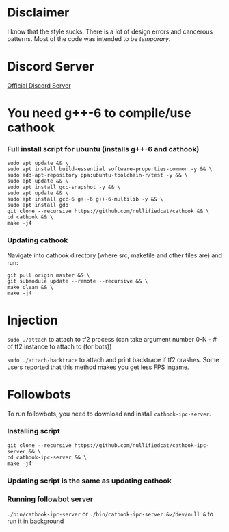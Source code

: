 # Disclaimer
I know that the style sucks. There is a lot of design errors and cancerous patterns. Most of the code was intended to be *temporary*.

# Discord Server
[Official Discord Server](https://discord.gg/7bu3AFw)

# You need g++\-6 to compile/use cathook

### Full install script for ubuntu (installs g++\-6 and cathook)
```
sudo apt update && \
sudo apt install build-essential software-properties-common -y && \
sudo add-apt-repository ppa:ubuntu-toolchain-r/test -y && \
sudo apt update && \
sudo apt install gcc-snapshot -y && \
sudo apt update && \
sudo apt install gcc-6 g++-6 g++-6-multilib -y && \
sudo apt install gdb
git clone --recursive https://github.com/nullifiedcat/cathook && \
cd cathook && \
make -j4
```

### Updating cathook
Navigate into cathook directory (where src, makefile and other files are) and run:
```
git pull origin master && \
git submodule update --remote --recursive && \
make clean && \
make -j4
```

# Injection
`sudo ./attach` to attach to tf2 process (can take argument number 0-N - # of tf2 instance to attach to (for bots))

`sudo ./attach-backtrace` to attach and print backtrace if tf2 crashes. Some users reported that this method makes you get less FPS ingame.

# Followbots

To run followbots, you need to download and install `cathook-ipc-server`.

### Installing script
```
git clone --recursive https://github.com/nullifiedcat/cathook-ipc-server && \
cd cathook-ipc-server && \
make -j4
```
### Updating script is the same as updating cathook

### Running followbot server
`./bin/cathook-ipc-server` or `./bin/cathook-ipc-server &>/dev/null &` to run it in background
